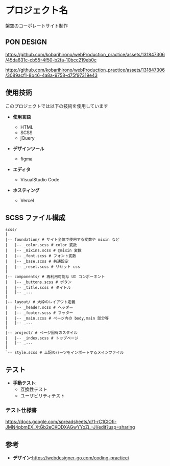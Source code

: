 # プロジェクト名

架空のコーポレートサイト制作

## PON DESIGN
https://github.com/kobarihirono/webProduction_practice/assets/131847306/45da631c-cb55-4f50-b2fa-10bcc219eb0c

https://github.com/kobarihirono/webProduction_practice/assets/131847306/3089acf1-8b46-4a8a-9758-d75f97319e43

## 使用技術

このプロジェクトでは以下の技術を使用しています

- **使用言語**
  - HTML
  - SCSS
  - jQuery

- **デザインツール**
  - figma

- **エディタ**
  - VisualStudio Code

- **ホスティング**
  - Vercel

## SCSS ファイル構成

```plaintext
scss/
|
|-- foundation/ # サイト全体で使用する変数や mixin など
|   |-- _color.scss # color 変数
|   |-- _mixins.scss # @mixin 変数
|   |-- _font.scss # フォント変数
|   |-- _base.scss # 共通設定
|   |-- _reset.scss # リセット css
|
|-- components/ # 再利用可能な UI コンポーネント
|   |-- _buttons.scss # ボタン
|   |-- _title.scss # タイトル
|   |-- _...
|
|-- layout/ # 大枠のレイアウト定義
|   |-- _header.scss # ヘッダー
|   |-- _footer.scss # フッター
|   |-- _main.scss # ページ内の body,main 部分等
|   |-- _...
|
|-- project/ # ページ固有のスタイル
|   |-- _index.scss # トップページ
|   |-- _...
|
`-- style.scss # 上記のパーツをインポートするメインファイル
```

## テスト

- **手動テスト**:
  - 互換性テスト
  - ユーザビリティテスト

### テスト仕様書

https://docs.google.com/spreadsheets/d/1-rC1CIOfi-JMN4pbmEX_XtGb2eCKODXAGwYYoZj_-JI/edit?usp=sharing

## 参考

- **デザイン**:https://webdesigner-go.com/coding-practice/
